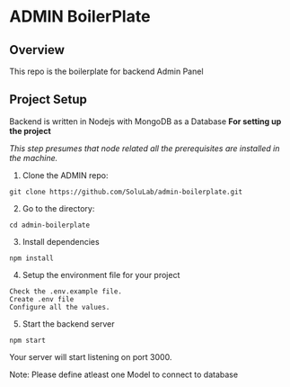 # ADMIN BoilerPlate

## **Overview**

This repo is the boilerplate for backend Admin Panel

## **Project Setup**

Backend is written in Nodejs with MongoDB as a Database
**For setting up the project**

_This step presumes that node related all the prerequisites are installed in the machine._

1. Clone the ADMIN repo:
```
git clone https://github.com/SoluLab/admin-boilerplate.git
```
2. Go to the directory:
```
cd admin-boilerplate
```
3. Install dependencies
```
npm install
```
4. Setup the environment file for your project
```
Check the .env.example file.
Create .env file
Configure all the values.
```
5. Start the backend server
```
npm start
```
 Your server will start listening on port 3000.
 
 Note: Please define atleast one Model to connect to database
